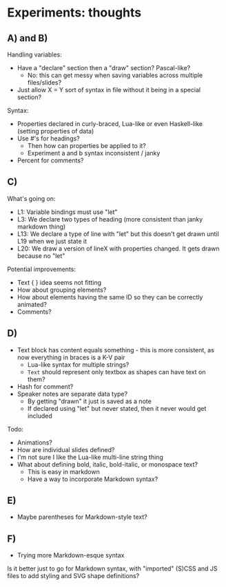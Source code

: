 # Experiments: thoughts

## A) and B)

Handling variables:

- Have a "declare" section then a "draw" section? Pascal-like?
  - No: this can get messy when saving variables across multiple files/slides?
- Just allow X = Y sort of syntax in file without it being in a special section?

Syntax:

- Properties declared in curly-braced, Lua-like or even Haskell-like (setting
  properties of data)
- Use #'s for headings?
  - Then how can properties be applied to it?
  - Experiment a and b syntax inconsistent / janky
- Percent for comments?

## C)

What's going on:

- L1: Variable bindings must use "let"
- L3: We declare two types of heading (more consistent than janky markdown
  thing)
- L13: We declare a type of line with "let" but this doesn't get drawn until L19
  when we just state it
- L20: We draw a version of lineX with properties changed. It gets drawn because
  no "let"

Potential improvements:

- Text { } idea seems not fitting
- How about grouping elements?
- How about elements having the same ID so they can be correctly animated?
- Comments?

## D)

- Text block has content equals something - this is more consistent, as now
  everything in braces is a K-V pair
  - Lua-like syntax for multiple strings?
  - `Text` should represent only textbox as shapes can have text on them?
- Hash for comment?
- Speaker notes are separate data type?
  - By getting "drawn" it just is saved as a note
  - If declared using "let" but never stated, then it never would get included

Todo:

- Animations?
- How are individual slides defined?
- I'm not sure I like the Lua-like multi-line string thing
- What about defining bold, italic, bold-italic, or monospace text?
  - This is easy in markdown
  - Have a way to incorporate Markdown syntax?

## E)

- Maybe parentheses for Markdown-style text?

## F)

- Trying more Markdown-esque syntax

Is it better just to go for Markdown syntax, with "imported" (S)CSS and JS files
to add styling and SVG shape definitions?
